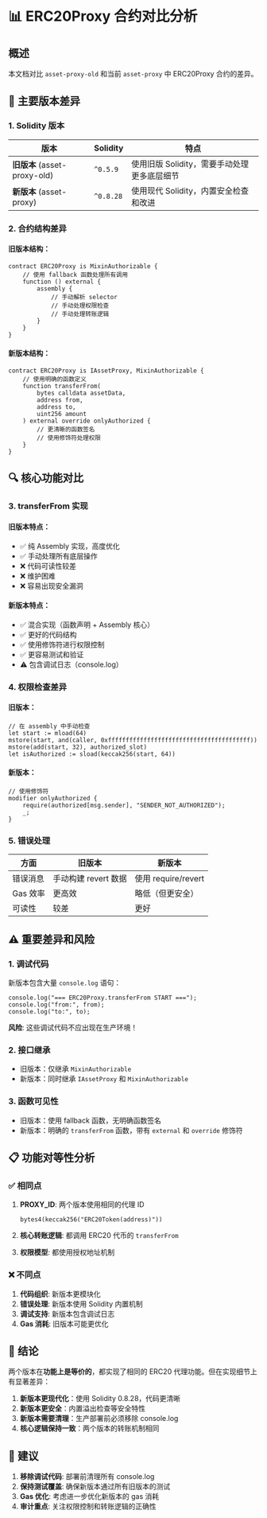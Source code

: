 # 📊 ERC20Proxy 合约对比分析

## 概述
本文档对比 `asset-proxy-old` 和当前 `asset-proxy` 中 ERC20Proxy 合约的差异。

## 🔄 主要版本差异

### 1. **Solidity 版本**
| 版本 | Solidity | 特点 |
|------|----------|------|
| **旧版本** (asset-proxy-old) | `^0.5.9` | 使用旧版 Solidity，需要手动处理更多底层细节 |
| **新版本** (asset-proxy) | `^0.8.28` | 使用现代 Solidity，内置安全检查和改进 |

### 2. **合约结构差异**

#### 旧版本结构：
```solidity
contract ERC20Proxy is MixinAuthorizable {
    // 使用 fallback 函数处理所有调用
    function () external {
        assembly {
            // 手动解析 selector
            // 手动处理权限检查
            // 手动处理转账逻辑
        }
    }
}
```

#### 新版本结构：
```solidity
contract ERC20Proxy is IAssetProxy, MixinAuthorizable {
    // 使用明确的函数定义
    function transferFrom(
        bytes calldata assetData,
        address from,
        address to,
        uint256 amount
    ) external override onlyAuthorized {
        // 更清晰的函数签名
        // 使用修饰符处理权限
    }
}
```

## 🔍 核心功能对比

### 3. **transferFrom 实现**

#### 旧版本特点：
- ✅ 纯 Assembly 实现，高度优化
- ✅ 手动处理所有底层操作
- ❌ 代码可读性较差
- ❌ 维护困难
- ❌ 容易出现安全漏洞

#### 新版本特点：
- ✅ 混合实现（函数声明 + Assembly 核心）
- ✅ 更好的代码结构
- ✅ 使用修饰符进行权限控制
- ✅ 更容易测试和验证
- ⚠️ 包含调试日志（console.log）

### 4. **权限检查差异**

#### 旧版本：
```solidity
// 在 assembly 中手动检查
let start := mload(64)
mstore(start, and(caller, 0xffffffffffffffffffffffffffffffffffffffff))
mstore(add(start, 32), authorized_slot)
let isAuthorized := sload(keccak256(start, 64))
```

#### 新版本：
```solidity
// 使用修饰符
modifier onlyAuthorized {
    require(authorized[msg.sender], "SENDER_NOT_AUTHORIZED");
    _;
}
```

### 5. **错误处理**

| 方面 | 旧版本 | 新版本 |
|------|--------|--------|
| 错误消息 | 手动构建 revert 数据 | 使用 require/revert |
| Gas 效率 | 更高效 | 略低（但更安全） |
| 可读性 | 较差 | 更好 |

## ⚠️ 重要差异和风险

### 1. **调试代码**
新版本包含大量 `console.log` 语句：
```solidity
console.log("=== ERC20Proxy.transferFrom START ===");
console.log("from:", from);
console.log("to:", to);
```
**风险**: 这些调试代码不应出现在生产环境！

### 2. **接口继承**
- 旧版本：仅继承 `MixinAuthorizable`
- 新版本：同时继承 `IAssetProxy` 和 `MixinAuthorizable`

### 3. **函数可见性**
- 旧版本：使用 fallback 函数，无明确函数签名
- 新版本：明确的 `transferFrom` 函数，带有 `external` 和 `override` 修饰符

## 📋 功能对等性分析

### ✅ **相同点**
1. **PROXY_ID**: 两个版本使用相同的代理 ID
   ```solidity
   bytes4(keccak256("ERC20Token(address)"))
   ```

2. **核心转账逻辑**: 都调用 ERC20 代币的 `transferFrom`

3. **权限模型**: 都使用授权地址机制

### ❌ **不同点**
1. **代码组织**: 新版本更模块化
2. **错误处理**: 新版本使用 Solidity 内置机制
3. **调试支持**: 新版本包含调试日志
4. **Gas 消耗**: 旧版本可能更优化

## 🎯 结论

两个版本在**功能上是等价的**，都实现了相同的 ERC20 代理功能。但在实现细节上有显著差异：

1. **新版本更现代化**：使用 Solidity 0.8.28，代码更清晰
2. **新版本更安全**：内置溢出检查等安全特性
3. **新版本需要清理**：生产部署前必须移除 console.log
4. **核心逻辑保持一致**：两个版本的转账机制相同

## 📝 建议

1. **移除调试代码**: 部署前清理所有 console.log
2. **保持测试覆盖**: 确保新版本通过所有旧版本的测试
3. **Gas 优化**: 考虑进一步优化新版本的 gas 消耗
4. **审计重点**: 关注权限控制和转账逻辑的正确性